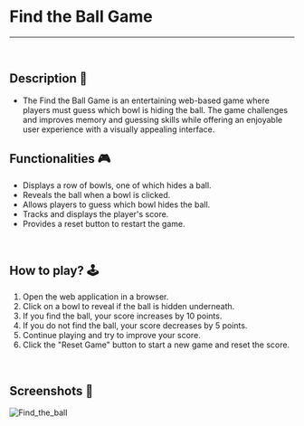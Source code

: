 # **Find the Ball Game**

---

<br>

## **Description 📃**

- The Find the Ball Game is an entertaining web-based game where players must guess which bowl is hiding the ball. The game challenges and improves memory and guessing skills while offering an enjoyable user experience with a visually appealing interface.

## **Functionalities 🎮**

- Displays a row of bowls, one of which hides a ball.
- Reveals the ball when a bowl is clicked.
- Allows players to guess which bowl hides the ball.
- Tracks and displays the player's score.
- Provides a reset button to restart the game.

<br>

## **How to play? 🕹️**

1. Open the web application in a browser.
2. Click on a bowl to reveal if the ball is hidden underneath.
3. If you find the ball, your score increases by 10 points.
4. If you do not find the ball, your score decreases by 5 points.
5. Continue playing and try to improve your score.
6. Click the "Reset Game" button to start a new game and reset the score.

<br>

## **Screenshots 📸**
![Find_the_ball](https://github.com/kunjgit/GameZone/assets/97523900/a5d2ad5f-bc28-4ead-9e4d-15b09e83847c)


<br>
